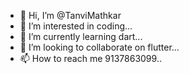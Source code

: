 - 👋 Hi, I’m @TanviMathkar
- 👀 I’m interested in coding...
- 🌱 I’m currently learning dart...
- 💞️ I’m looking to collaborate on flutter...
- 📫 How to reach me 9137863099..

<!---
TanviMathkar/TanviMathkar is a ✨ special ✨ repository because its `README.md` (this file) appears on your GitHub profile.
You can click the Preview link to take a look at your changes.
--->
